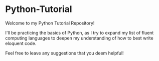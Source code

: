 # Python-Tutorial

Welcome to my Python Tutorial Repository!

I'll be practicing the basics of Python, as I try to expand my list of fluent computing languages to deepen my understanding of how to best write eloquent code.

Feel free to leave any suggestions that you deem helpful!
